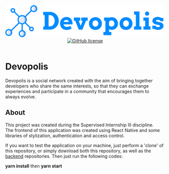 <div align="center">
  <img src=".github/logo.svg" alt="Devopolis"><br>
  <a href="https://github.com/ricassiocosta/devopolis-mobile/blob/master/LICENSE"><img alt="GitHub license" src="https://img.shields.io/github/license/ricassiocosta/devopolis-mobile?color=008CFF"></a>
</div><br>

# Devopolis <br>

Devopolis is a social network created with the aim of bringing together developers who share the same interests, so that they can exchange experiences and participate in a community that encourages them to always evolve.

## About

This project was created during the Supervised Internship III discipline. <br>
The frontend of this application was created using React Native and some libraries of stylization, authentication and access control.

If you want to test the application on your machine, just perform a 'clone' of this repository, or simply download both this repository, as well as the <a href="https://github.com/ricassiocosta/Devopolis-api/">backend</a> repositories. Then just run the following codes:

<strong>yarn install</strong>
then
<strong>yarn start</strong>
